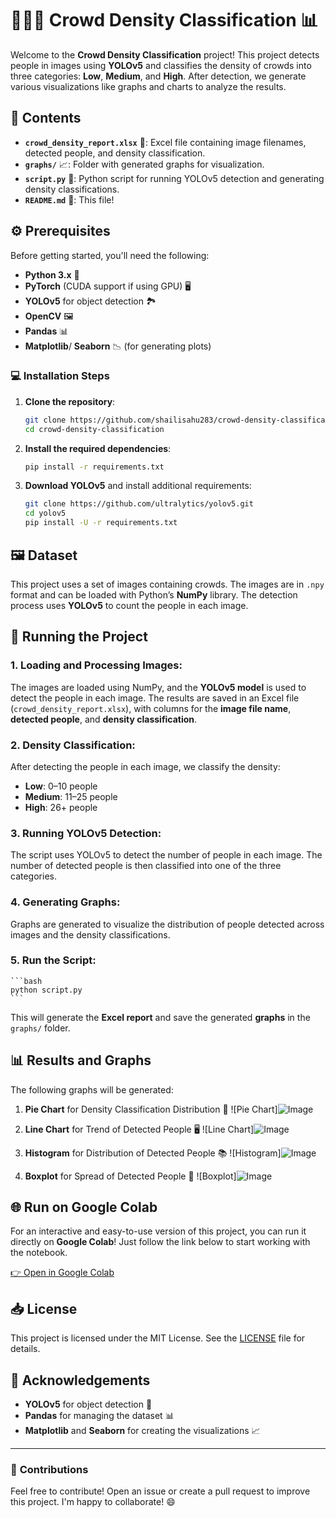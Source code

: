 # 🧑‍🤝‍🧑 **Crowd Density Classification** 📊

Welcome to the **Crowd Density Classification** project! This project detects people in images using **YOLOv5** and classifies the density of crowds into three categories: **Low**, **Medium**, and **High**. After detection, we generate various visualizations like graphs and charts to analyze the results.

## 📁 **Contents**

- **`crowd_density_report.xlsx`** 📑: Excel file containing image filenames, detected people, and density classification.
- **`graphs/`** 📈: Folder with generated graphs for visualization.
- **`script.py`** 🐍: Python script for running YOLOv5 detection and generating density classifications.
- **`README.md`** 📄: This file!

## ⚙️ **Prerequisites**

Before getting started, you'll need the following:

- **Python 3.x** 🐍
- **PyTorch** (CUDA support if using GPU) 🖥️
- **YOLOv5** for object detection 🏞️
- **OpenCV** 🖼️
- **Pandas** 📊
- **Matplotlib**/ **Seaborn** 📉 (for generating plots)

### 💻 **Installation Steps**

1. **Clone the repository**:
    ```bash
    git clone https://github.com/shailisahu283/crowd-density-classification.git
    cd crowd-density-classification
    ```

2. **Install the required dependencies**:
    ```bash
    pip install -r requirements.txt
    ```

3. **Download YOLOv5** and install additional requirements:
    ```bash
    git clone https://github.com/ultralytics/yolov5.git
    cd yolov5
    pip install -U -r requirements.txt
    ```

## 🖼️ **Dataset**

This project uses a set of images containing crowds. The images are in `.npy` format and can be loaded with Python’s **NumPy** library. The detection process uses **YOLOv5** to count the people in each image.

## 🚀 **Running the Project**

### 1. **Loading and Processing Images**:

The images are loaded using NumPy, and the **YOLOv5 model** is used to detect the people in each image. The results are saved in an Excel file (`crowd_density_report.xlsx`), with columns for the **image file name**, **detected people**, and **density classification**.

### 2. **Density Classification**:

After detecting the people in each image, we classify the density:
- **Low**: 0–10 people
- **Medium**: 11–25 people
- **High**: 26+ people

### 3. **Running YOLOv5 Detection**:

The script uses YOLOv5 to detect the number of people in each image. The number of detected people is then classified into one of the three categories.

### 4. **Generating Graphs**:

Graphs are generated to visualize the distribution of people detected across images and the density classifications.

### 5. **Run the Script**:
    ```bash
    python script.py
    ```

This will generate the **Excel report** and save the generated **graphs** in the `graphs/` folder.

## 📊 **Results and Graphs**

The following graphs will be generated:
    
1. **Pie Chart** for Density Classification Distribution 🍰
    ![Pie Chart]![Image](https://github.com/user-attachments/assets/66d41a89-dc19-484e-97a1-c22a882c8460)

2. **Line Chart** for Trend of Detected People 🖥️
    ![Line Chart]![Image](https://github.com/user-attachments/assets/6260db61-bf54-400c-bd8f-138c10f56931)

3. **Histogram** for Distribution of Detected People 📚
    ![Histogram]![Image](https://github.com/user-attachments/assets/83fef17d-0164-4ae0-a54f-1ec49b720beb)

4. **Boxplot** for Spread of Detected People 📏
    ![Boxplot]![Image](https://github.com/user-attachments/assets/b7643b7c-69bf-4cc0-861d-d462272a6a4d)


## 🌐 **Run on Google Colab**

For an interactive and easy-to-use version of this project, you can run it directly on **Google Colab**! Just follow the link below to start working with the notebook.

[👉 Open in Google Colab](https://colab.research.google.com/drive/163LtK0AaMhFB0ZEZ0zTiVj7OOxdMarJ5?usp=sharing)

## 📥 **License**

This project is licensed under the MIT License. See the [LICENSE](LICENSE) file for details.

## 🙏 **Acknowledgements**

- **YOLOv5** for object detection 🧠
- **Pandas** for managing the dataset 📊
- **Matplotlib** and **Seaborn** for creating the visualizations 📈

---

### 🎯 **Contributions**

Feel free to contribute! Open an issue or create a pull request to improve this project. I'm happy to collaborate! 😄
